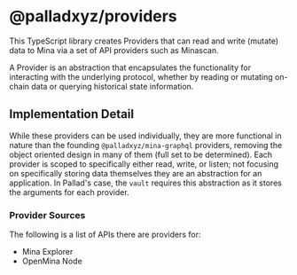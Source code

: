 # @palladxyz/providers

This TypeScript library creates Providers that can read and write (mutate) data to Mina via a set of API providers such as Minascan.

A Provider is an abstraction that encapsulates the functionality for interacting with the underlying protocol, whether by reading or mutating on-chain data or querying historical state information.

## Implementation Detail

While these providers can be used individually, they are more functional in nature than the founding `@palladxyz/mina-graphql` providers, removing the object oriented design in many of them (full set to be determined). Each provider is scoped to specifically either read, write, or listen; not focusing on specifically storing data themselves they are an abstraction for an application. In Pallad's case, the `vault` requires this abstraction as it stores the arguments for each provider.

### Provider Sources

The following is a list of APIs there are providers for:

- Mina Explorer
- OpenMina Node
